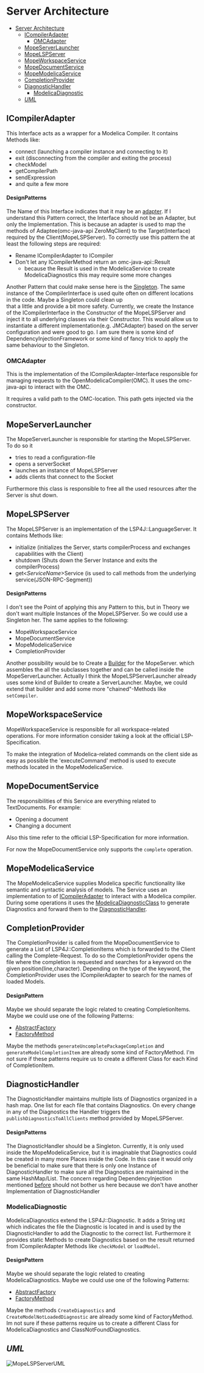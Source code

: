 # Server Architecture
- [Server Architecture](#server-architecture)
  - [ICompilerAdapter](#icompileradapter)
    - [OMCAdapter](#omcadapter)
  - [MopeServerLauncher](#mopeserverlauncher)
  - [MopeLSPServer](#mopelspserver)
  - [MopeWorkspaceService](#mopeworkspaceservice)
  - [MopeDocumentService](#mopedocumentservice)
  - [MopeModelicaService](#mopemodelicaservice)
  - [CompletionProvider](#completionprovider)
  - [DiagnosticHandler](#diagnostichandler)
    - [ModelicaDiagnostic](#modelicadiagnostic)
  - [_UML_](#uml)

## ICompilerAdapter
This Interface acts as a wrapper for a Modelica Compiler.
It contains Methods like:
- connect  (launching a compiler instance and connecting to it)
- exit  (disconnecting from the compiler and exiting the process)
- checkModel
- getCompilerPath
- sendExpression
- and quite a few more

#### DesignPatterns
The Name of this Interface indicates that it may be an [adapter](https://en.wikipedia.org/wiki/Adapter_pattern).
If I understand this Pattern correct, the Interface should not be an Adapter, but only the Implementation.
This is because an adapter is used to map the methods of Adaptee(omc-java-api ZeroMqClient) to the Target(Interface) required by the Client(MopeLSPServer).
To correctly use this pattern the at least the following steps are required:
- Rename ICompilerAdapter to ICompiler
- Don't let any ICompilerMethod return an omc-java-api::Result
  - because the Result is used in the ModelicaService to create ModelicaDiagnostics this may require some more changes 

Another Pattern that could make sense here is the [Singleton](https://en.wikipedia.org/wiki/Singleton_pattern).
The same instance of the CompilerInterface is used quite often on different locations in the code. Maybe a Singleton could clean up \
that a little and provide a bit more safety.
Currently, we create the Instance of the ICompilerInterface in the Constructor of the MopeLSPServer and inject it to all underlying classes via their Constructor.
This would allow us to instantiate a different implementation(e.g. JMCAdapter) based on the server configuration and were good to go.
I am sure there is some kind of DependencyInjectionFramework or some kind of fancy trick to apply the same behaviour to the Singleton.
### OMCAdapter

This is the implementation of the ICompilerAdapter-Interface responsible for managing requests to the OpenModelicaCompiler(OMC). It uses the omc-java-api to interact with the OMC.

It requires a valid path to the OMC-location. This path gets injected via the constructor.

## MopeServerLauncher
The MopeServerLauncher is responsible for starting the MopeLSPServer.
To do so it 
- tries to read a configuration-file
- opens a serverSocket
- launches an instance of MopeLSPServer
- adds clients that connect to the Socket

Furthermore this class is responsible to free all the used resources after the Server is shut down. 
## MopeLSPServer
The MopeLSPServer is an implementation of the LSP4J::LanguageServer. It contains Methods like:
- initialize (initializes the Server, starts compilerProcess and exchanges capabilities with the Client)
- shutdown (Shuts down the Server Instance and exits the compilerProcess)
- get<_ServiceName_>Service (is used to call methods from the underlying service(JSON-RPC-Segment))

#### DesignPatterns
I don't see the Point of applying this any Pattern to this, but in Theory we don't want multiple Instances of the MopeLSPServer.
So we could use a Singleton her.
The same applies to the following:
- MopeWorkspaceService
- MopeDocumentService
- MopeModelicaService
- CompletionProvider

Another possibility would be to Create a [Builder](https://en.wikipedia.org/wiki/Builder_pattern) for the MopeServer.
which assembles the all the subclasses together and can be called inside the MopeServerLauncher.
Actually I think the MopeLSPServerLauncher already uses some kind of Builder to create a ServerLauncher. Maybe, we could extend that builder and add some more "chained"-Methods like `setCompiler`.

## MopeWorkspaceService
MopeWorkspaceService is responsible for all workspace-related operations. For more information consider taking a look at the official LSP-Specification.

To make the integration of Modelica-related commands on the client side as easy as possible the 'executeCommand' method is used to execute methods located in the MopeModelicaService. 

## MopeDocumentService
The responsibilities of this Service are everything related to TextDocuments.
For example:
- Opening a document
- Changing a document

Also this time refer to the official LSP-Specification for more information.

For now the MopeDocumentService only supports the `complete` operation.
## MopeModelicaService
The MopeModelicaService supplies Modelica specific functionality like semantic and syntactic analysis of models.
The Service uses an implementation to of [ICompilerAdapter](#icompileradapter) to interact with a Modelica compiler.
During some operations it uses the [ModelicaDiagnosticClass](#modelicadiagnostic) to generate Diagnostics and forward them to the [DiagnosticHandler](#diagnostichandler).

## CompletionProvider
The CompletionProvider is called from the MopeDocumentService to generate a List of LSP4J::CompletionItems which is forwarded to the Client calling the Complete-Request.
To do so the CompletionProvider opens the file where the completion is requested and searches for a keyword on the given position(line,character).
Depending on the type of the keyword, the CompletionProvider uses the ICompilerAdapter to search for the names of loaded Models.
#### DesignPattern
Maybe we should separate the logic related to creating CompletionItems.
Maybe we could use one of the following Patterns:
- [AbstractFactory](https://en.wikipedia.org/wiki/Abstract_factory_pattern)
- [FactoryMethod](https://en.wikipedia.org/wiki/Factory_method_pattern)

Maybe the methods `generateUncompletePackageCompletion` and `generateModelCompletionItem` are already some kind of FactoryMethod.
I'm not sure if these patterns require us to create a different Class for each Kind of CompletionItem.

## DiagnosticHandler
The DiagnosticHandler maintains multiple lists of Diagnostics organized in a hash map. One list for each file that contains Diagnostics.
On every change in any of the Diagnostics the Handler triggers the `publishDiagnosticsToAllClients` method provided by MopeLSPServer.   
#### DesignPatterns
The DiagnosticHandler should be a Singleton. Currently, it is only used inside the MopeModelicaService, but it is imaginable that Diagnostics could be created in many more Places inside the Code.
In this case it would only be beneficial to make sure that there is only one Instance of DiagnosticHandler to make sure all the Diagnostics are maintained in the same HashMap/List.
The concern regarding DependencyInjection mentioned [before](#icompileradapter) should not bother us here because we don't have another Implementation of DiagnosticHandler
### ModelicaDiagnostic
ModelicaDiagnostics extend the LSP4J::Diagnostic. It adds a String `URI` which indicates the file the Diagnostic is located in and is used by the DiagnosticHandler to add the Diagnostic to the correct list.
Furthermore it provides static Methods to create Diagnostics based on the result returned from ICompilerAdapter Methods like `checkModel` or `loadModel`.


#### DesignPattern
Maybe we should separate the logic related to creating ModelicaDiagnostics.
Maybe we could use one of the following Patterns:
- [AbstractFactory](https://en.wikipedia.org/wiki/Abstract_factory_pattern)
- [FactoryMethod](https://en.wikipedia.org/wiki/Factory_method_pattern)

Maybe the methods `CreateDiagnostics` and `CreateModelNotLoadedDiagnostic` are already some kind of FactoryMethod.
Im not sure if these patterns require us to create a different Class for ModelicaDiagnostics and ClassNotFoundDiagnostics.

## _UML_
![MopeLSPServerUML](uml/png/Server.png)

